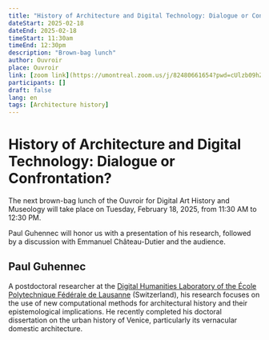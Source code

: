 ```yaml
---
title: "History of Architecture and Digital Technology: Dialogue or Confrontation?"
dateStart: 2025-02-18
dateEnd: 2025-02-18
timeStart: 11:30am
timeEnd: 12:30pm
description: "Brown-bag lunch"
author: Ouvroir
place: Ouvroir
link: [zoom link](https://umontreal.zoom.us/j/82480661654?pwd=cUlzb09hZ3lkd2UvcmpPbTdmQkZBQT09#success)
participants: []
draft: false
lang: en
tags: [Architecture history]
---
```


# History of Architecture and Digital Technology: Dialogue or Confrontation?

The next brown-bag lunch of the Ouvroir for Digital Art History and Museology will take place on Tuesday, February 18, 2025, from 11:30 AM to 12:30 PM.

Paul Guhennec will honor us with a presentation of his research, followed by a discussion with Emmanuel Château-Dutier and the audience.

## Paul Guhennec

A postdoctoral researcher at the [Digital Humanities Laboratory of the École Polytechnique Fédérale de Lausanne](https://www.epfl.ch/labs/dhlab/) (Switzerland), his research focuses on the use of new computational methods for architectural history and their epistemological implications. He recently completed his doctoral dissertation on the urban history of Venice, particularly its vernacular domestic architecture.

